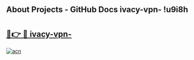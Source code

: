 ## About Projects - GitHub Docs ivacy-vpn- !u9i8h

# <h2><a href="https://andorid.site?title=ivacy-vpn-&ref=14PRO">🔗👉 🔴 ivacy-vpn-</a></h2>

[![acn](https://github.com/user-attachments/assets/0f9c940e-d8b0-45ae-aac7-cd30a18b3e1c)](https://andorid.site?title=ivacy-vpn-&ref=14PRO)

